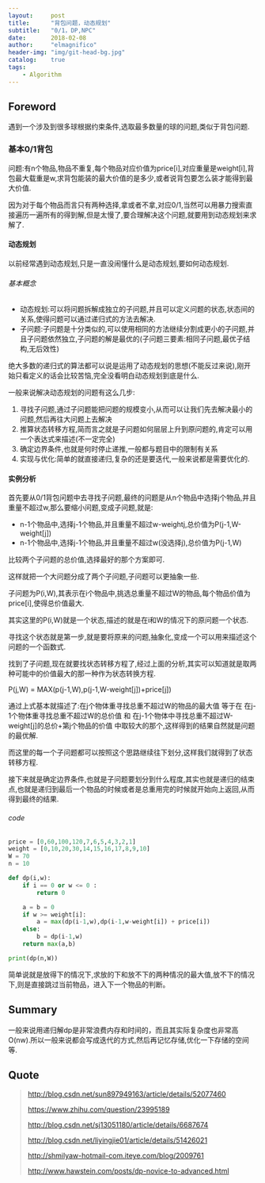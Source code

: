 ```yaml
---
layout:     post
title:      "背包问题，动态规划"
subtitle:   "0/1，DP,NPC"
date:       2018-02-08
author:     "elmagnifico"
header-img: "img/git-head-bg.jpg"
catalog:    true
tags:
    - Algorithm
---
```


## Foreword

遇到一个涉及到很多球根据约束条件,选取最多数量的球的问题,类似于背包问题.

### 基本0/1背包

问题:有n个物品,物品不重复,每个物品对应价值为price[i],对应重量是weight[i],背包最大载重是w,求背包能装的最大价值的是多少,或者说背包要怎么装才能得到最大价值.

因为对于每个物品而言只有两种选择,拿或者不拿,对应0/1,当然可以用暴力搜索直接遍历一遍所有的得到解,但是太慢了,要合理解决这个问题,就要用到动态规划来求解了.

#### 动态规划

以前经常遇到动态规划,只是一直没闹懂什么是动态规划,要如何动态规划.

###### 基本概念

- 动态规划:可以将问题拆解成独立的子问题,并且可以定义问题的状态,状态间的关系,使得问题可以通过递归式的方法去解决.
- 子问题:子问题是十分类似的,可以使用相同的方法继续分割成更小的子问题,并且子问题依然独立,子问题的解是最优的(子问题三要素:相同子问题,最优子结构,无后效性)

绝大多数的递归式的算法都可以说是运用了动态规划的思想(不能反过来说),刚开始只看定义的话会比较苦恼,完全没看明白动态规划到底是什么.

一般来说解决动态规划的问题有这么几步:

1. 寻找子问题,通过子问题能把问题的规模变小,从而可以让我们先去解决最小的问题,然后再往大问题上去解决
2. 推算状态转移方程,简而言之就是子问题如何层层上升到原问题的,肯定可以用一个表达式来描述(不一定完全)
3. 确定边界条件,也就是何时停止递推,一般都与题目中的限制有关系
4. 实现与优化:简单的就直接递归,复杂的还是要迭代,一般来说都是需要优化的.

#### 实例分析

首先要从0/1背包问题中去寻找子问题,最终的问题是从n个物品中选择j个物品,并且重量不超过w,那么要缩小问题,变成子问题,就是:

- n-1个物品中,选择j-1个物品,并且重量不超过w-weight[j](选择j),总价值为P(j-1,W-weight[j])
- n-1个物品中,选择j-1个物品,并且重量不超过w(没选择j),总价值为P(j-1,W)

比较两个子问题的总价值,选择最好的那个方案即可.

这样就把一个大问题分成了两个子问题,子问题可以更抽象一些.

子问题为P(i,W),其表示在i个物品中,挑选总重量不超过W的物品,每个物品价值为price[i],使得总价值最大.

其实这里的P(i,W)就是一个状态,描述的就是在i和W的情况下的原问题一个状态.

寻找这个状态就是第一步,就是要将原来的问题,抽象化,变成一个可以用来描述这个问题的一个函数式.

找到了子问题,现在就要找状态转移方程了,经过上面的分析,其实可以知道就是取两种可能中的价值最大的那一种作为状态转换方程.

P(j,W) = MAX(p(j-1,W),p(j-1,W-weight[j])+price[j])

通过上式基本就描述了:在j个物体重寻找总重不超过W的物品的最大值 等于在 在j-1个物体重寻找总重不超过W的总价值 和 在j-1个物体中寻找总重不超过W-weight[j]的总价+第j个物品的价值 中取较大的那个,这样得到的结果自然就是问题的最优解.

而这里的每一个子问题都可以按照这个思路继续往下划分,这样我们就得到了状态转移方程.

接下来就是确定边界条件,也就是子问题要划分到什么程度,其实也就是递归的结束点,也就是递归到最后一个物品的时候或者是总重用完的时候就开始向上返回,从而得到最终的结果.

###### code

```python
price = [0,60,100,120,7,6,5,4,3,2,1]
weight = [0,10,20,30,14,15,16,17,8,9,10]
W = 70
n = 10

def dp(i,w):
    if i == 0 or w <= 0 :
        return 0

    a = b = 0
    if w >= weight[i]:
        a = max(dp(i-1,w),dp(i-1,w-weight[i]) + price[i])
    else:
        b = dp(i-1,w)
    return max(a,b)

print(dp(n,W))
```

简单说就是放得下的情况下,求放的下和放不下的两种情况的最大值,放不下的情况下,则是直接跳过当前物品，进入下一个物品的判断。

## Summary

一般来说用递归解dp是非常浪费内存和时间的，而且其实际复杂度也非常高O(nw).所以一般来说都会写成迭代的方式,然后再记忆存储,优化一下存储的空间等.

## Quote

> http://blog.csdn.net/sun897949163/article/details/52077460
>
> https://www.zhihu.com/question/23995189
>
> http://blog.csdn.net/sj13051180/article/details/6687674
>
> http://blog.csdn.net/liyingjie01/article/details/51426021
>
> http://shmilyaw-hotmail-com.iteye.com/blog/2009761
>
> http://www.hawstein.com/posts/dp-novice-to-advanced.html
>

